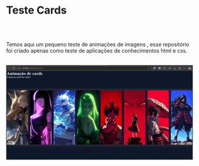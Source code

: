 <h1>Teste Cards </h1>
<br>
<br>
<p>Temos aqui um pequeno teste de animações de imagens ,
  esse repositório foi criado apenas como teste de aplicações de conhecimentos html e css.</p>

<br>
<img src="https://github.com/ian024/teste-cards-css/blob/main/Anima%C3%A7%C3%A3o-cards.png?raw=true" />
